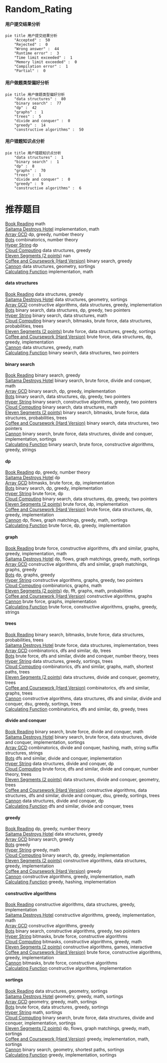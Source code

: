 # Random_Rating
<!-- tabs:start -->
#### **用户提交结果分析**

```mermaid
pie title 用户提交结果分析
    "Accepted" :  50
    "Rejected" :  0
    "Wrong answer" :  44
    "Runtime error" :  3
    "Time limit exceeded" :  1
    "Memory limit exceeded" :  0
    "Compilation error" :  1
    "Partial" :  0
```
#### **用户做题类型偏好分析**

```mermaid
pie title 用户做题类型偏好分析
    "data structures" :  80
    "binary search" :  77
    "dp" :  42
    "graphs" :  1
    "trees" :  5
    "divide and conquer" :  0
    "greedy" :  14
    "constructive algorithms" :  50
```
#### **用户错题知识点分析**

```mermaid
pie title 用户错题知识点分析
    "data structures" :  1
    "binary search" :  1
    "dp" :  8
    "graphs" :  70
    "trees" :  1
    "divide and conquer" :  0
    "greedy" :  9
    "constructive algorithms" :  6
```
<!-- tabs:end -->
# 推荐题目
[Book Reading](http://codeforces.com/problemset/problem/1213/C)		math		  
[Saitama Destroys Hotel](http://codeforces.com/problemset/problem/608/A)		implementation,
                        math		  
[Array GCD](http://codeforces.com/problemset/problem/623/B)		dp,
                        greedy,
                        number theory		  
[Bots](http://codeforces.com/problemset/problem/575/H)		combinatorics,
                        number theory		  
[Hyper String](http://codeforces.com/problemset/problem/176/D)		dp		  
[Cloud Computing](http://codeforces.com/problemset/problem/1070/C)		data structures,
                        greedy		  
[Eleven Segments (2 points)](https://codeforces.com/contest/1164/problem/J)		nan		  
[Coffee and Coursework (Hard Version)](http://codeforces.com/problemset/problem/1118/D2)		binary search,
                        greedy		  
[Cannon](http://codeforces.com/problemset/problem/47/E)		data structures,
                        geometry,
                        sortings		  
[Calculating Function](http://codeforces.com/problemset/problem/486/A)		implementation,
                        math		  
<!-- tabs:start -->
#### **data structures**
[Book Reading](http://codeforces.com/problemset/problem/1070/C)		data structures,
                        greedy		  
[Saitama Destroys Hotel](http://codeforces.com/problemset/problem/47/E)		data structures,
                        geometry,
                        sortings		  
[Array GCD](http://codeforces.com/problemset/problem/1329/C)		constructive algorithms,
                        data structures,
                        greedy,
                        implementation		  
[Bots](http://codeforces.com/problemset/problem/1492/C)		binary search,
                        data structures,
                        dp,
                        greedy,
                        two pointers		  
[Hyper String](http://codeforces.com/problemset/problem/1490/G)		binary search,
                        data structures,
                        math		  
[Cloud Computing](http://codeforces.com/problemset/problem/1479/D)		binary search,
                        bitmasks,
                        brute force,
                        data structures,
                        probabilities,
                        trees		  
[Eleven Segments (2 points)](http://codeforces.com/problemset/problem/1497/A)		brute force,
                        data structures,
                        greedy,
                        sortings		  
[Coffee and Coursework (Hard Version)](http://codeforces.com/problemset/problem/1491/C)		brute force,
                        data structures,
                        dp,
                        greedy,
                        implementation		  
[Cannon](http://codeforces.com/problemset/problem/1492/B)		data structures,
                        greedy,
                        math		  
[Calculating Function](http://codeforces.com/problemset/problem/1436/E)		binary search,
                        data structures,
                        two pointers		  
#### **binary search**
[Book Reading](http://codeforces.com/problemset/problem/1118/D2)		binary search,
                        greedy		  
[Saitama Destroys Hotel](http://codeforces.com/problemset/problem/1111/C)		binary search,
                        brute force,
                        divide and conquer,
                        math		  
[Array GCD](http://codeforces.com/problemset/problem/416/C)		binary search,
                        dp,
                        greedy,
                        implementation		  
[Bots](http://codeforces.com/problemset/problem/1492/C)		binary search,
                        data structures,
                        dp,
                        greedy,
                        two pointers		  
[Hyper String](http://codeforces.com/problemset/problem/1463/D)		binary search,
                        constructive algorithms,
                        greedy,
                        two pointers		  
[Cloud Computing](http://codeforces.com/problemset/problem/1490/G)		binary search,
                        data structures,
                        math		  
[Eleven Segments (2 points)](http://codeforces.com/problemset/problem/1479/D)		binary search,
                        bitmasks,
                        brute force,
                        data structures,
                        probabilities,
                        trees		  
[Coffee and Coursework (Hard Version)](http://codeforces.com/problemset/problem/1436/E)		binary search,
                        data structures,
                        two pointers		  
[Cannon](http://codeforces.com/problemset/problem/1461/D)		binary search,
                        brute force,
                        data structures,
                        divide and conquer,
                        implementation,
                        sortings		  
[Calculating Function](http://codeforces.com/problemset/problem/1493/C)		binary search,
                        brute force,
                        constructive algorithms,
                        greedy,
                        strings		  
#### **dp**
[Book Reading](http://codeforces.com/problemset/problem/623/B)		dp,
                        greedy,
                        number theory		  
[Saitama Destroys Hotel](http://codeforces.com/problemset/problem/176/D)		dp		  
[Array GCD](http://codeforces.com/problemset/problem/1042/B)		bitmasks,
                        brute force,
                        dp,
                        implementation		  
[Bots](http://codeforces.com/problemset/problem/416/C)		binary search,
                        dp,
                        greedy,
                        implementation		  
[Hyper String](http://codeforces.com/problemset/problem/1353/F)		brute force,
                        dp		  
[Cloud Computing](http://codeforces.com/problemset/problem/1492/C)		binary search,
                        data structures,
                        dp,
                        greedy,
                        two pointers		  
[Eleven Segments (2 points)](https://codeforces.com/contest/1457/problem/C)		brute force,
                        dp,
                        implementation		  
[Coffee and Coursework (Hard Version)](http://codeforces.com/problemset/problem/1491/C)		brute force,
                        data structures,
                        dp,
                        greedy,
                        implementation		  
[Cannon](http://codeforces.com/problemset/problem/1437/C)		dp,
                        flows,
                        graph matchings,
                        greedy,
                        math,
                        sortings		  
[Calculating Function](http://codeforces.com/problemset/problem/1499/B)		brute force,
                        dp,
                        greedy,
                        implementation		  
#### **graph**
[Book Reading](http://codeforces.com/problemset/problem/1487/C)		brute force,
                        constructive algorithms,
                        dfs and similar,
                        graphs,
                        greedy,
                        implementation,
                        math		  
[Saitama Destroys Hotel](http://codeforces.com/problemset/problem/1437/C)		dp,
                        flows,
                        graph matchings,
                        greedy,
                        math,
                        sortings		  
[Array GCD](http://codeforces.com/problemset/problem/1470/D)		constructive algorithms,
                        dfs and similar,
                        graph matchings,
                        graphs,
                        greedy		  
[Bots](http://codeforces.com/problemset/problem/1476/C)		dp,
                        graphs,
                        greedy		  
[Hyper String](http://codeforces.com/problemset/problem/1304/D)		constructive algorithms,
                        graphs,
                        greedy,
                        two pointers		  
[Cloud Computing](http://codeforces.com/problemset/problem/1475/C)		combinatorics,
                        graphs,
                        math		  
[Eleven Segments (2 points)](http://codeforces.com/problemset/problem/553/E)		dp,
                        fft,
                        graphs,
                        math,
                        probabilities		  
[Coffee and Coursework (Hard Version)](http://codeforces.com/problemset/problem/1495/C)		constructive algorithms,
                        graphs		  
[Cannon](http://codeforces.com/problemset/problem/1510/K)		brute force,
                        graphs,
                        implementation		  
[Calculating Function](http://codeforces.com/problemset/problem/1511/D)		brute force,
                        constructive algorithms,
                        graphs,
                        greedy,
                        strings		  
#### **trees**
[Book Reading](http://codeforces.com/problemset/problem/1479/D)		binary search,
                        bitmasks,
                        brute force,
                        data structures,
                        probabilities,
                        trees		  
[Saitama Destroys Hotel](http://codeforces.com/problemset/problem/1511/C)		brute force,
                        data structures,
                        implementation,
                        trees		  
[Array GCD](http://codeforces.com/problemset/problem/1499/F)		combinatorics,
                        dfs and similar,
                        dp,
                        trees		  
[Bots](http://codeforces.com/problemset/problem/1491/E)		brute force,
                        dfs and similar,
                        divide and conquer,
                        number theory,
                        trees		  
[Hyper String](http://codeforces.com/problemset/problem/1466/D)		data structures,
                        greedy,
                        sortings,
                        trees		  
[Cloud Computing](http://codeforces.com/problemset/problem/1495/D)		combinatorics,
                        dfs and similar,
                        graphs,
                        math,
                        shortest paths,
                        trees		  
[Eleven Segments (2 points)](http://codeforces.com/problemset/problem/1303/G)		data structures,
                        divide and conquer,
                        geometry,
                        trees		  
[Coffee and Coursework (Hard Version)](http://codeforces.com/problemset/problem/1454/E)		combinatorics,
                        dfs and similar,
                        graphs,
                        trees		  
[Cannon](http://codeforces.com/problemset/problem/1494/D)		constructive algorithms,
                        data structures,
                        dfs and similar,
                        divide and conquer,
                        dsu,
                        greedy,
                        sortings,
                        trees		  
[Calculating Function](http://codeforces.com/problemset/problem/1292/C)		combinatorics,
                        dfs and similar,
                        dp,
                        greedy,
                        trees		  
#### **divide and conquer**
[Book Reading](http://codeforces.com/problemset/problem/1111/C)		binary search,
                        brute force,
                        divide and conquer,
                        math		  
[Saitama Destroys Hotel](http://codeforces.com/problemset/problem/1461/D)		binary search,
                        brute force,
                        data structures,
                        divide and conquer,
                        implementation,
                        sortings		  
[Array GCD](http://codeforces.com/problemset/problem/1466/G)		combinatorics,
                        divide and conquer,
                        hashing,
                        math,
                        string suffix structures,
                        strings		  
[Bots](http://codeforces.com/problemset/problem/1490/D)		dfs and similar,
                        divide and conquer,
                        implementation		  
[Hyper String](https://codeforces.com/contest/1483/problem/C)		data structures,
                        divide and conquer,
                        dp		  
[Cloud Computing](http://codeforces.com/problemset/problem/1491/E)		brute force,
                        dfs and similar,
                        divide and conquer,
                        number theory,
                        trees		  
[Eleven Segments (2 points)](http://codeforces.com/problemset/problem/1303/G)		data structures,
                        divide and conquer,
                        geometry,
                        trees		  
[Coffee and Coursework (Hard Version)](http://codeforces.com/problemset/problem/1494/D)		constructive algorithms,
                        data structures,
                        dfs and similar,
                        divide and conquer,
                        dsu,
                        greedy,
                        sortings,
                        trees		  
[Cannon](http://codeforces.com/problemset/problem/1482/E)		data structures,
                        divide and conquer,
                        dp		  
[Calculating Function](http://codeforces.com/problemset/problem/566/C)		dfs and similar,
                        divide and conquer,
                        trees		  
#### **greedy**
[Book Reading](http://codeforces.com/problemset/problem/623/B)		dp,
                        greedy,
                        number theory		  
[Saitama Destroys Hotel](http://codeforces.com/problemset/problem/1070/C)		data structures,
                        greedy		  
[Array GCD](http://codeforces.com/problemset/problem/1118/D2)		binary search,
                        greedy		  
[Bots](http://codeforces.com/problemset/problem/226/B)		greedy		  
[Hyper String](https://codeforces.com/contest/1464/problem/D)		greedy,
                        math		  
[Cloud Computing](http://codeforces.com/problemset/problem/416/C)		binary search,
                        dp,
                        greedy,
                        implementation		  
[Eleven Segments (2 points)](http://codeforces.com/problemset/problem/1329/C)		constructive algorithms,
                        data structures,
                        greedy,
                        implementation		  
[Coffee and Coursework (Hard Version)](http://codeforces.com/problemset/problem/1178/A)		greedy		  
[Cannon](http://codeforces.com/problemset/problem/708/B)		constructive algorithms,
                        greedy,
                        implementation,
                        math		  
[Calculating Function](http://codeforces.com/problemset/problem/486/B)		greedy,
                        hashing,
                        implementation		  
#### **constructive algorithms**
[Book Reading](http://codeforces.com/problemset/problem/1329/C)		constructive algorithms,
                        data structures,
                        greedy,
                        implementation		  
[Saitama Destroys Hotel](http://codeforces.com/problemset/problem/708/B)		constructive algorithms,
                        greedy,
                        implementation,
                        math		  
[Array GCD](http://codeforces.com/problemset/problem/1493/A)		constructive algorithms,
                        greedy		  
[Bots](http://codeforces.com/problemset/problem/1463/D)		binary search,
                        constructive algorithms,
                        greedy,
                        two pointers		  
[Hyper String](https://codeforces.com/contest/1456/problem/B)		bitmasks,
                        brute force,
                        constructive algorithms		  
[Cloud Computing](http://codeforces.com/problemset/problem/1492/D)		bitmasks,
                        constructive algorithms,
                        greedy,
                        math		  
[Eleven Segments (2 points)](https://codeforces.com/contest/1504/problem/D)		constructive algorithms,
                        games,
                        interactive		  
[Coffee and Coursework (Hard Version)](https://codeforces.com/contest/1483/problem/A)		brute force,
                        constructive algorithms,
                        greedy,
                        implementation		  
[Cannon](https://codeforces.com/contest/1457/problem/D)		bitmasks,
                        brute force,
                        constructive algorithms		  
[Calculating Function](http://codeforces.com/problemset/problem/1513/A)		constructive algorithms,
                        implementation		  
#### **sortings**
[Book Reading](http://codeforces.com/problemset/problem/47/E)		data structures,
                        geometry,
                        sortings		  
[Saitama Destroys Hotel](https://codeforces.com/contest/1496/problem/C)		geometry,
                        greedy,
                        math,
                        sortings		  
[Array GCD](http://codeforces.com/problemset/problem/1495/A)		geometry,
                        greedy,
                        math,
                        sortings		  
[Bots](http://codeforces.com/problemset/problem/1497/A)		brute force,
                        data structures,
                        greedy,
                        sortings		  
[Hyper String](http://codeforces.com/problemset/problem/1427/A)		math,
                        sortings		  
[Cloud Computing](http://codeforces.com/problemset/problem/1461/D)		binary search,
                        brute force,
                        data structures,
                        divide and conquer,
                        implementation,
                        sortings		  
[Eleven Segments (2 points)](http://codeforces.com/problemset/problem/1437/C)		dp,
                        flows,
                        graph matchings,
                        greedy,
                        math,
                        sortings		  
[Coffee and Coursework (Hard Version)](http://codeforces.com/problemset/problem/1473/A)		greedy,
                        implementation,
                        math,
                        sortings		  
[Cannon](http://codeforces.com/problemset/problem/1486/B)		binary search,
                        geometry,
                        shortest paths,
                        sortings		  
[Calculating Function](http://codeforces.com/problemset/problem/1480/B)		greedy,
                        implementation,
                        sortings		  
<!-- tabs:end -->

